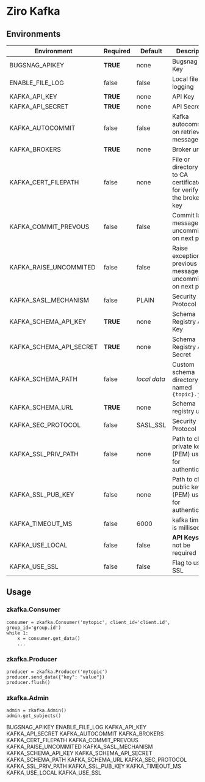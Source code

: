 # Ziro Kafka

## Environments
Environment | Required | Default | Description
--- | --- | --- | ---
BUGSNAG_APIKEY | **TRUE** | none | Bugsnag API Key
ENABLE_FILE_LOG | false | false | Local file logging
KAFKA_API_KEY | **TRUE** | none | API Key
KAFKA_API_SECRET | **TRUE** | none | API Secret
KAFKA_AUTOCOMMIT | false | false | Kafka autocommit on retrieve message
KAFKA_BROKERS | **TRUE** | none | Broker url
KAFKA_CERT_FILEPATH | false | none | File or directory path to CA certificate(s) for verifying the broker's key
KAFKA_COMMIT_PREVOUS | false | false | Commit last message if uncommitted on next poll
KAFKA_RAISE_UNCOMMITED | false | false | Raise exception if previous message is uncommitted on next poll
KAFKA_SASL_MECHANISM | false | PLAIN | Security Protocol
KAFKA_SCHEMA_API_KEY | **TRUE** | none | Schema Registry API Key
KAFKA_SCHEMA_API_SECRET | **TRUE** | none | Schema Registry API Secret
KAFKA_SCHEMA_PATH | false | *local data* | Custom schema directory named `{topic}.json`
KAFKA_SCHEMA_URL | **TRUE** | none | Schema registry url
KAFKA_SEC_PROTOCOL | false | SASL_SSL | Security Protocol
KAFKA_SSL_PRIV_PATH | false | none | Path to client's private key (PEM) used for authentication.
KAFKA_SSL_PUB_KEY | false | none | Path to client's public key (PEM) used for authentication.
KAFKA_TIMEOUT_MS | false | 6000 | kafka timeout is milliseconds
KAFKA_USE_LOCAL | false | false | **API Keys** will not be required
KAFKA_USE_SSL | false | false | Flag to use SSL

## Usage
### zkafka.Consumer
```
consumer = zkafka.Consumer('mytopic', client_id='client.id', group_id='group.id')
while 1:
    x = consumer.get_data()
    ...
```
### zkafka.Producer
```
producer = zkafka.Producer('mytopic')
producer.send_data({"key": "value"})
producer.flush()
```
### zkafka.Admin
```
admin = zkafka.Admin()
admin.get_subjects()
```

BUGSNAG_APIKEY
ENABLE_FILE_LOG
KAFKA_API_KEY
KAFKA_API_SECRET
KAFKA_AUTOCOMMIT
KAFKA_BROKERS
KAFKA_CERT_FILEPATH
KAFKA_COMMIT_PREVOUS
KAFKA_RAISE_UNCOMMITED
KAFKA_SASL_MECHANISM
KAFKA_SCHEMA_API_KEY
KAFKA_SCHEMA_API_SECRET
KAFKA_SCHEMA_PATH
KAFKA_SCHEMA_URL
KAFKA_SEC_PROTOCOL
KAFKA_SSL_PRIV_PATH
KAFKA_SSL_PUB_KEY
KAFKA_TIMEOUT_MS
KAFKA_USE_LOCAL
KAFKA_USE_SSL